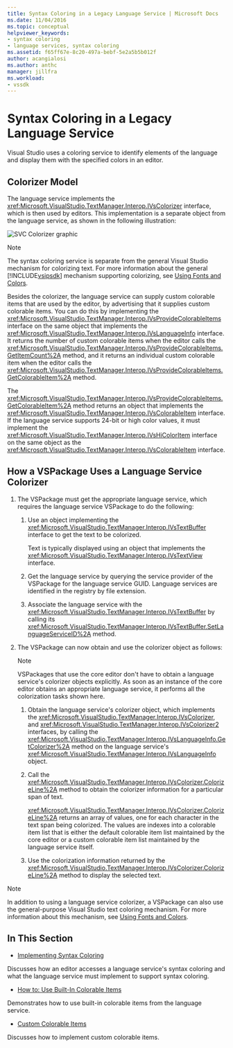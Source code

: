 ```yaml
---
title: Syntax Coloring in a Legacy Language Service | Microsoft Docs
ms.date: 11/04/2016
ms.topic: conceptual
helpviewer_keywords:
- syntax coloring
- language services, syntax coloring
ms.assetid: f65ff67e-8c20-497a-bebf-5e2a5b5b012f
author: acangialosi
ms.author: anthc
manager: jillfra
ms.workload:
- vssdk
---
```

# Syntax Coloring in a Legacy Language Service

Visual Studio uses a coloring service to identify elements of the language and display them with the specified colors in an editor.

## Colorizer Model
 The language service implements the <xref:Microsoft.VisualStudio.TextManager.Interop.IVsColorizer> interface, which is then used by editors. This implementation is a separate object from the language service, as shown in the following illustration:

 ![SVC Colorizer graphic](../../extensibility/internals/media/figlgsvccolorizer.gif)

> [!NOTE]
> The syntax coloring service is separate from the general Visual Studio mechanism for colorizing text. For more information about the general [!INCLUDE[vsipsdk](../../extensibility/includes/vsipsdk_md.md)] mechanism supporting colorizing, see [Using Fonts and Colors](/visualstudio/extensibility/using-fonts-and-colors?view=vs-2015).

 Besides the colorizer, the language service can supply custom colorable items that are used by the editor, by advertising that it supplies custom colorable items. You can do this by implementing the <xref:Microsoft.VisualStudio.TextManager.Interop.IVsProvideColorableItems> interface on the same object that implements the <xref:Microsoft.VisualStudio.TextManager.Interop.IVsLanguageInfo> interface. It returns the number of custom colorable items when the editor calls the <xref:Microsoft.VisualStudio.TextManager.Interop.IVsProvideColorableItems.GetItemCount%2A> method, and it returns an individual custom colorable item when the editor calls the <xref:Microsoft.VisualStudio.TextManager.Interop.IVsProvideColorableItems.GetColorableItem%2A> method.

 The <xref:Microsoft.VisualStudio.TextManager.Interop.IVsProvideColorableItems.GetColorableItem%2A> method returns an object that implements the <xref:Microsoft.VisualStudio.TextManager.Interop.IVsColorableItem> interface. If the language service supports 24-bit or high color values, it must implement the <xref:Microsoft.VisualStudio.TextManager.Interop.IVsHiColorItem> interface on the same object as the <xref:Microsoft.VisualStudio.TextManager.Interop.IVsColorableItem> interface.

## How a VSPackage Uses a Language Service Colorizer

1. The VSPackage must get the appropriate language service, which requires the language service VSPackage to do the following:

    1. Use an object implementing the <xref:Microsoft.VisualStudio.TextManager.Interop.IVsTextBuffer> interface to get the text to be colorized.

         Text is typically displayed using an object that implements the <xref:Microsoft.VisualStudio.TextManager.Interop.IVsTextView> interface.

    2. Get the language service by querying the service provider of the VSPackage for the language service GUID. Language services are identified in the registry by file extension.

    3. Associate the language service with the <xref:Microsoft.VisualStudio.TextManager.Interop.IVsTextBuffer> by calling its <xref:Microsoft.VisualStudio.TextManager.Interop.IVsTextBuffer.SetLanguageServiceID%2A> method.

2. The VSPackage can now obtain and use the colorizer object as follows:

    > [!NOTE]
    > VSPackages that use the core editor don't have to obtain a language service's colorizer objects explicitly. As soon as an instance of the core editor obtains an appropriate language service, it performs all the colorization tasks shown here.

    1. Obtain the language service's colorizer object, which implements the <xref:Microsoft.VisualStudio.TextManager.Interop.IVsColorizer>, and <xref:Microsoft.VisualStudio.TextManager.Interop.IVsColorizer2> interfaces, by calling the <xref:Microsoft.VisualStudio.TextManager.Interop.IVsLanguageInfo.GetColorizer%2A> method on the language service's <xref:Microsoft.VisualStudio.TextManager.Interop.IVsLanguageInfo> object.

    2. Call the <xref:Microsoft.VisualStudio.TextManager.Interop.IVsColorizer.ColorizeLine%2A> method to obtain the colorizer information for a particular span of text.

         <xref:Microsoft.VisualStudio.TextManager.Interop.IVsColorizer.ColorizeLine%2A> returns an array of values, one for each character in the text span being colorized. The values are indexes into a colorable item list that is either the default colorable item list maintained by the core editor or a custom colorable item list maintained by the language service itself.

    3. Use the colorization information returned by the <xref:Microsoft.VisualStudio.TextManager.Interop.IVsColorizer.ColorizeLine%2A> method to display the selected text.

> [!NOTE]
> In addition to using a language service colorizer, a VSPackage can also use the general-purpose Visual Studio text coloring mechanism. For more information about this mechanism, see [Using Fonts and Colors](/visualstudio/extensibility/using-fonts-and-colors?view=vs-2015).

## In This Section
- [Implementing Syntax Coloring](../../extensibility/internals/implementing-syntax-coloring.md)

 Discusses how an editor accesses a language service's syntax coloring and what the language service must implement to support syntax coloring.

- [How to: Use Built-In Colorable Items](../../extensibility/internals/how-to-use-built-in-colorable-items.md)

 Demonstrates how to use built-in colorable items from the language service.

- [Custom Colorable Items](../../extensibility/internals/custom-colorable-items.md)

 Discusses how to implement custom colorable items.
